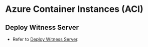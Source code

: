 # Azure Container Instances (ACI)

## Deploy Witness Server
- Refer to [Deploy Witness Server](DeployWitness.md).